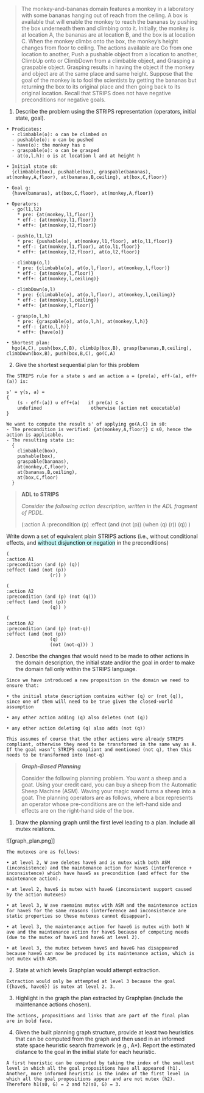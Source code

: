 
>The monkey-and-bananas domain features a monkey in a laboratory with some bananas hanging out of reach from the ceiling. A box is available that will enable the monkey to reach the bananas by pushing the box underneath them and climbing onto it. Initially, the monkey is at location A, the bananas are at location B, and the box is at location C. When the monkey climbs onto the box, the monkey’s height changes from floor to ceiling. The actions available are Go from one location to another, Push a pushable object from a location to another, ClimbUp onto or ClimbDown from a climbable object, and Grasping a graspable object. Grasping results in having the object if the monkey and object are at the same place and same height. Suppose that the goal of the monkey is to fool the scientists by getting the bananas but returning the box to its original place and then going back to its original location. Recall that STRIPS does not have negative preconditions nor negative goals.


1. Describe the problem using the STRIPS representation (operators, initial state, goal).

```
• Predicates:
  - climbable(o): o can be climbed on
  - pushable(o): o can be pushed
  - have(o): the monkey has o
  - graspable(o): o can be grasped
  - at(o,l,h): o is at location l and at height h

• Initial state s0:
  {climbable(box), pushable(box), graspable(bananas), at(monkey,A,floor), at(bananas,B,ceiling), at(box,C,floor)}

• Goal g:
  {have(bananas), at(box,C,floor), at(monkey,A,floor)}

• Operators:
  - go(l1,l2)
    * pre: {at(monkey,l1,floor)}
    * eff-: {at(monkey,l1,floor)}
    * eff+: {at(monkey,l2,floor)}

  - push(o,l1,l2)
    * pre: {pushable(o), at(monkey,l1,floor), at(o,l1,floor)}
    * eff-: {at(monkey,l1,floor), at(o,l1,floor)}
    * eff+: {at(monkey,l2,floor), at(o,l2,floor)}

  - climbUp(o,l)
    * pre: {climbable(o), at(o,l,floor), at(monkey,l,floor)}
    * eff-: {at(monkey,l,floor)}
    * eff+: {at(monkey,l,ceiling)}

  - climbDown(o,l)
    * pre: {climbable(o), at(o,l,floor), at(monkey,l,ceiling)}
    * eff-: {at(monkey,l,ceiling)}
    * eff+: {at(monkey,l,floor)}

  - grasp(o,l,h)
    * pre: {graspable(o), at(o,l,h), at(monkey,l,h)}
    * eff-: {at(o,l,h)}
    * eff+: {have(o)}

• Shortest plan:
  hgo(A,C), push(box,C,B), climbUp(box,B), grasp(bananas,B,ceiling), climbDown(box,B), push(box,B,C), go(C,A)
```

2. Give the shortest sequential plan for this problem

```
The STRIPS rule for a state s and an action a = (pre(a), eff-(a), eff+(a)) is:

s' = γ(s, a) = 
{
    (s - eff-(a)) ∪ eff+(a)   if pre(a) ⊆ s
    undefined                  otherwise (action not executable)
}

We want to compute the result s' of applying go(A,C) in s0:
- The precondition is verified: {at(monkey,A,floor)} ⊆ s0, hence the action is applicable.
- The resulting state is:
  {
    climbable(box),
    pushable(box),
    graspable(bananas),
    at(monkey,C,floor),
    at(bananas,B,ceiling),
    at(box,C,floor)
  }
```


> **ADL to STRIPS** 
> 
> *Consider the following action description, written in the ADL fragment of PDDL.* 
> 
> (:action A 
> :precondition (p)
> :effect (and (not (p)) 
> 					(when (q) (r))
> 					 (q)) 
> )

Write down a set of equivalent plain STRIPS actions (i.e., without conditional effects, and <mark style="background: #ABF7F7A6;">without disjunction or negation</mark> in the preconditions)

```
(
:action A1 
:precondition (and (p) (q)) 
:effect (and (not (p)) 
				(r)) )

(
:action A2 
:precondition (and (p) (not (q))) 
:effect (and (not (p)) 
				(q)) )

(
:action A2 
:precondition (and (p) (not-q)) 
:effect (and (not (p))
				(q) 
				(not (not-q))) )
```

2. Describe the changes that would need to be made to other actions in the domain description, the initial state and/or the goal in order to make the domain fall only within the STRIPS language.

```
Since we have introduced a new proposition in the domain we need to ensure that: 

• the initial state description contains either (q) or (not (q)), since one of them will need to be true given the closed-world assumption 

• any other action adding (q) also deletes (not (q)) 

• any other action deleting (q) also adds (not (q)) 

This assumes of course that the other actions were already STRIPS compliant, otherwise they need to be transformed in the same way as A. If the goal wasn’t STRIPS compliant and mentioned (not q), then this needs to be transformed into (not-q)
```

> ***Graph-Based Planning***
> 
> Consider the following planning problem. You want a sheep and a goat. Using your credit card, you can buy a sheep from the Automatic Sheep Machine (ASM). Waving your magic wand turns a sheep into a goat. The planning operators are as follows, where a box represents an operator whose pre-conditions are on the left-hand side and effects are on the right-hand side of the box.


1. Draw the planning graph until the first level leading to a plan. Include all mutex relations.

![[graph_plan.png]]

```
The mutexes are as follows:

• at level 2, W ave deletes haveS and is mutex with both ASM (inconsistence) and the maintenance action for haveS (interference + inconsistence) which have haveS as precondition (and effect for the maintenance action). 

• at level 2, haveS is mutex with haveG (inconsistent support caused by the action mutexes) 

• at level 3, W ave raemains mutex with ASM and the maintenance action for haveS for the same reasons (interference and inconsistence are static properties so these mutexes cannot disappear). 

• at level 3, the maintenance action for haveG is mutex with both W ave and the maintenance action for haveS because of competing needs (due to the mutex of haveS and haveG at level 2). 

• at level 3, the mutex between haveS and haveG has disappeared because haveG can now be produced by its maintenance action, which is not mutex with ASM.
```

2. State at which levels Graphplan would attempt extraction.

`Extraction would only be attempted at level 3 because the goal ({haveS, haveG}) is mutex at level 2. 3.`

3. Highlight in the graph the plan extracted by Graphplan (include the maintenance actions chosen).

`The actions, propositions and links that are part of the final plan are in bold face.`

4. Given the built planning graph structure, provide at least two heuristics that can be computed from the graph and then used in an informed state space heuristic search framework (e.g., A*). Report the estimated distance to the goal in the initial state for each heuristic.

`A first heuristic can be computed by taking the index of the smallest level in which all the goal propositions have all appeared (h1). Another, more informed heuristic is the index of the first level in which all the goal propositions appear and are not mutex (h2). Therefore h1(s0, G) = 2 and h2(s0, G) = 3.`

